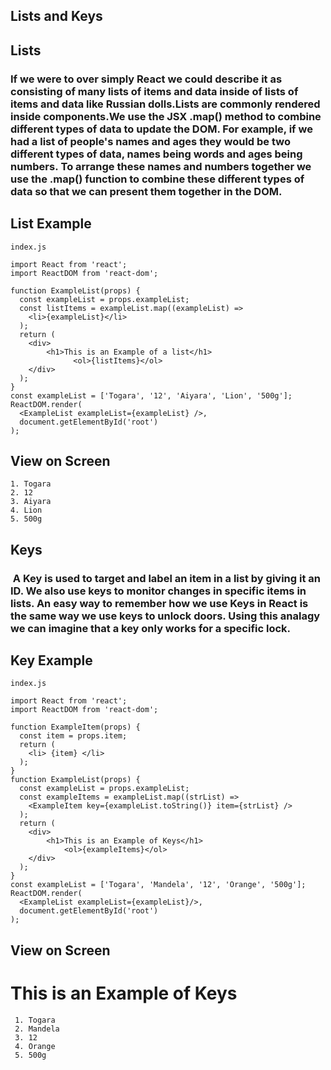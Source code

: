 ## Lists and Keys

## Lists 

### If we were to over simply React we could describe it as consisting of many lists of items and data inside of lists of items and data like Russian dolls.Lists are commonly rendered inside components.We use the JSX .map() method to combine different types of data to update the DOM. For example, if we had a list of people's names and ages they would be two different types of data, names being words and ages being numbers. To arrange these names and numbers together we use the .map() function to combine these different types of data so that we can present them together in the DOM.

## List Example

```
index.js
```

```
import React from 'react';
import ReactDOM from 'react-dom';

function ExampleList(props) {
  const exampleList = props.exampleList;
  const listItems = exampleList.map((exampleList) =>
    <li>{exampleList}</li>
  );
  return (
    <div>
        <h1>This is an Example of a list</h1>
              <ol>{listItems}</ol>
    </div>
  );
}
const exampleList = ['Togara', '12', 'Aiyara', 'Lion', '500g'];
ReactDOM.render(
  <ExampleList exampleList={exampleList} />,
  document.getElementById('root')
);
```

## View on Screen

```
1. Togara
2. 12
3. Aiyara
4. Lion
5. 500g
```

## Keys

###  A Key is used to target and label an item in a list by giving it an ID. We also use keys to monitor changes in specific items in lists. An easy way to remember how we use Keys in React is the same way we use keys to unlock doors. Using this analagy we can imagine that a key only works for a specific lock.

## Key Example

```
index.js
```

```
import React from 'react';
import ReactDOM from 'react-dom';

function ExampleItem(props) {
  const item = props.item;
  return (
    <li> {item} </li>
  );
}
function ExampleList(props) {
  const exampleList = props.exampleList;
  const exampleItems = exampleList.map((strList) =>
    <ExampleItem key={exampleList.toString()} item={strList} />
  );
  return (
    <div>
        <h1>This is an Example of Keys</h1>
            <ol>{exampleItems}</ol>
    </div>
  );
}
const exampleList = ['Togara', 'Mandela', '12', 'Orange', '500g'];
ReactDOM.render(
  <ExampleList exampleList={exampleList}/>,
  document.getElementById('root')
);

```

## View on Screen

# This is an Example of Keys

```
 1. Togara
 2. Mandela
 3. 12
 4. Orange
 5. 500g
```
